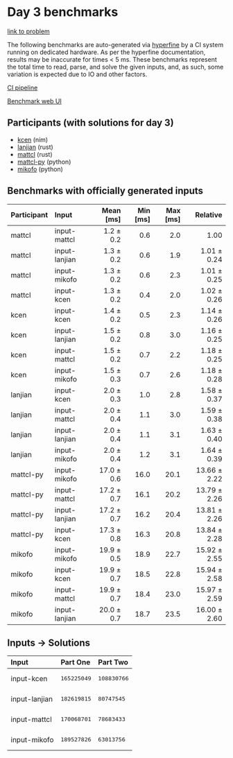 # Day 3 benchmarks

[link to problem](https://adventofcode.com/2024/day/3)

The following benchmarks are auto-generated via
[hyperfine](https://github.com/sharkdp/hyperfine) by a CI system running on
dedicated hardware. As per the hyperfine documentation, results may be
inaccurate for times < 5 ms. These benchmarks represent the total time to read,
parse, and solve the given inputs, and, as such, some variation is expected due
to IO and other factors.

[CI pipeline](http://ci.papercode.net:8080/teams/main/pipelines/aoc2024)

[Benchmark web UI](https://aoc.ancalagon.black)


## Participants (with solutions for day 3)

- [kcen](https://github.com/kcen/aoc2024) (nim)
- [lanjian](https://github.com/lanjian/aoc-2024) (rust)
- [mattcl](https://github.com/mattcl/aoc2024) (rust)
- [mattcl-py](https://github.com/mattcl/aoc2024-py) (python)
- [mikofo](https://github.com/mikofo/aoc2024) (python)


## Benchmarks with officially generated inputs

| Participant | Input | Mean [ms] | Min [ms] | Max [ms] | Relative |
|:---|:---|---:|---:|---:|---:|
| mattcl | input-mattcl | 1.2 ± 0.2 | 0.6 | 2.0 | 1.00 |
| mattcl | input-lanjian | 1.3 ± 0.2 | 0.6 | 1.9 | 1.01 ± 0.24 |
| mattcl | input-mikofo | 1.3 ± 0.2 | 0.6 | 2.3 | 1.01 ± 0.25 |
| mattcl | input-kcen | 1.3 ± 0.2 | 0.4 | 2.0 | 1.02 ± 0.26 |
| kcen | input-kcen | 1.4 ± 0.2 | 0.5 | 2.3 | 1.14 ± 0.26 |
| kcen | input-lanjian | 1.5 ± 0.2 | 0.8 | 3.0 | 1.16 ± 0.25 |
| kcen | input-mattcl | 1.5 ± 0.2 | 0.7 | 2.2 | 1.18 ± 0.25 |
| kcen | input-mikofo | 1.5 ± 0.3 | 0.7 | 2.6 | 1.18 ± 0.28 |
| lanjian | input-kcen | 2.0 ± 0.3 | 1.0 | 2.8 | 1.58 ± 0.37 |
| lanjian | input-mattcl | 2.0 ± 0.4 | 1.1 | 3.0 | 1.59 ± 0.38 |
| lanjian | input-lanjian | 2.0 ± 0.4 | 1.1 | 3.1 | 1.63 ± 0.40 |
| lanjian | input-mikofo | 2.0 ± 0.4 | 1.2 | 3.1 | 1.64 ± 0.39 |
| mattcl-py | input-mikofo | 17.0 ± 0.6 | 16.0 | 20.1 | 13.66 ± 2.22 |
| mattcl-py | input-mattcl | 17.2 ± 0.7 | 16.1 | 20.2 | 13.79 ± 2.26 |
| mattcl-py | input-lanjian | 17.2 ± 0.7 | 16.2 | 20.4 | 13.81 ± 2.26 |
| mattcl-py | input-kcen | 17.3 ± 0.8 | 16.3 | 20.8 | 13.84 ± 2.28 |
| mikofo | input-mikofo | 19.9 ± 0.5 | 18.9 | 22.7 | 15.92 ± 2.55 |
| mikofo | input-kcen | 19.9 ± 0.7 | 18.5 | 22.8 | 15.94 ± 2.58 |
| mikofo | input-mattcl | 19.9 ± 0.7 | 18.4 | 23.0 | 15.97 ± 2.59 |
| mikofo | input-lanjian | 20.0 ± 0.7 | 18.7 | 23.5 | 16.00 ± 2.60 |


## Inputs -> Solutions

| Input | Part One | Part Two |
|:---|:---|:---|
|input-kcen|<pre>165225049</pre>|<pre>108830766</pre>|
|input-lanjian|<pre>182619815</pre>|<pre>80747545</pre>|
|input-mattcl|<pre>170068701</pre>|<pre>78683433</pre>|
|input-mikofo|<pre>189527826</pre>|<pre>63013756</pre>|